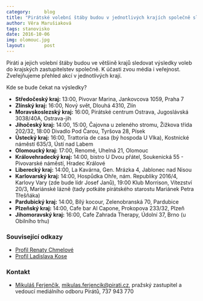 ```yaml
---
category:     blog
title: "Pirátské volební štáby budou v jednotlivých krajích společně sledovat výsledky voleb"
author: Věra Marušiaková
tags: stanovisko
date: 2016-10-06
img: olomouc.jpg
layout:       post
---
```


Piráti a jejich volební štáby budou ve většině krajů sledovat výsledky voleb do krajských zastupitelstev společně. K účasti zvou média i veřejnost. Zveřejňujeme přehled akcí v jednotlivých krají.

Kde se bude čekat na výsledky?

* **Středočeský kraj:** 13:00, Pivovar Marina, Jankovcova 1059, Praha 7
* **Zlínský kraj:** 16:00, Nový svět, Dlouhá 4310, Zlín
* **Moravskoslezský kraj:** 16:00, Pirátské centrum Ostrava, Jugoslávská 3038/40A, Ostrava-jih
* **Jihočeský kraj:** 14:00, 15:00, Čajovna u zeleného stromu, Žižkova třída 202/32, 18:00 Divadlo Pod Čarou, Tyršova 28, Písek
* **Ústecký kraj:** 16:00, Trattoria de casa (bý hospoda U Vlka), Kostnické náměstí 635/3, Ústí nad Labem
* **Olomoucký kraj:** 17:00, Renomé, Uhelná 21, Olomouc
* **Královehradecký kraj:** 14:00, bistro U Dvou přátel, Soukenická 55 - Pivovarské náměstí, Hradec Králové
* **Liberecký kraj:** 14:00, La Kavárna, Gen. Mrázka 4, Jablonec nad Nisou
* **Karlovarský kraj:** 14:00, Hospůdka Ohře, nám. Republiky 2016/4, Karlovy Vary (zde bude lídr Josef Janů), 19:00 Klub Morrison, Vítezství 20/3, Mariánské lázně (tady potkáte pirátského starostu Mariánek Petra Třešňáka)
* **Pardubický kraj:** 14:00, Bílý kocour, Zelenobranská 70, Pardubice
* **Plzeňský kraj:** 14:00, Cafe bar Al Capone, Prokopova 233/32, Plzeň
* **Jihomoravský kraj:** 16:00, Cafe Zahrada Therapy, Údolní 37, Brno (u Obilního trhu)

### Související odkazy

* [Profil Renaty Chmelové](http://www.renatachmelova.cz/)
* [Profil Ladislava Kose](http://www.kosdosenatu.cz/)

### Kontakt

* [Mikuláš Ferjenčík](https://www.pirati.cz/lide/mikulas_ferjencik), [mikulas.ferjencik@pirati.cz](mikulas.ferjencik@pirati.cz), pražský zastupitel a vedoucí mediálního odboru Pirátů, 737 943 770
